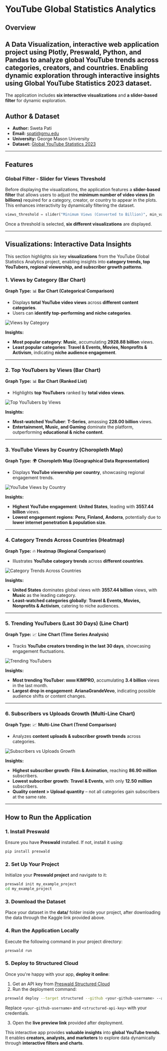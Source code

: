 # **YouTube Global Statistics Analytics**

## **Overview**
**A Data Visualization, interactive web application project using Plotly, Preswald, Python, and Pandas** to analyze **global YouTube trends** across **categories, creators, and countries**. Enabling **dynamic exploration** through **interactive insights** using **Global YouTube Statistics 2023** dataset.
---

The application includes **six interactive visualizations** and **a slider-based filter** for dynamic exploration.

## **Author & Dataset**
- **Author:** Sweta Pati  
- **Email:** spati@gmu.edu  
- **University:** George Mason University  
- **Dataset:** [Global YouTube Statistics 2023](https://www.kaggle.com/datasets/nelgiriyewithana/global-youtube-statistics-2023?resource=download)  

---

## **Features**
### **Global Filter - Slider for Views Threshold**
Before displaying the visualizations, the application features a **slider-based filter** that allows users to adjust the **minimum number of video views (in billions)** required for a category, creator, or country to appear in the plots. This enhances interactivity by dynamically filtering the dataset.

```python
views_threshold = slider("Minimum Views (Converted to Billion)", min_val=0, max_val=max_views, default=0.5)
```

Once a threshold is selected, **six different visualizations** are displayed.

---

## **Visualizations: Interactive Data Insights**

This section highlights six key **visualizations** from the YouTube Global Statistics Analytics project, enabling insights into **category trends, top YouTubers, regional viewership, and subscriber growth patterns**.

### **1. Views by Category (Bar Chart)**
**Graph Type:** 📊 **Bar Chart (Categorical Comparison)**  
- Displays **total YouTube video views** across **different content categories**.
- Users can **identify top-performing and niche categories**.

<div class="row justify-content-sm-center">
    <div class="col-sm mt-3 mt-md-0">
        <img src="img/preswald_p1.png" alt="Views by Category" class="img-fluid rounded z-depth-1">
    </div>
</div>

**Insights:**  
- **Most popular category**: **Music**, accumulating **2928.88 billion** views.  
- **Least popular categories**: **Travel & Events, Movies, Nonprofits & Activism**, indicating **niche audience engagement**.

---

### **2. Top YouTubers by Views (Bar Chart)**
**Graph Type:** 📊 **Bar Chart (Ranked List)**  
- Highlights **top YouTubers** ranked by **total video views**.

<div class="row justify-content-sm-center">
    <div class="col-sm mt-3 mt-md-0">
        <img src="img/preswald_p2.png" alt="Top YouTubers by Views" class="img-fluid rounded z-depth-1">
    </div>
</div>

**Insights:**   
- **Most-watched YouTuber**: **T-Series**, amassing **228.00 billion** views.  
- **Entertainment, Music, and Gaming** dominate the platform, outperforming **educational & niche content**.

---

### **3. YouTube Views by Country (Choropleth Map)**
**Graph Type:** 🌍 **Choropleth Map (Geographical Data Representation)**  
- Displays **YouTube viewership per country**, showcasing regional engagement trends.

<div class="row justify-content-sm-center">
    <div class="col-sm mt-3 mt-md-0">
        <img src="img/preswald_p3.png" alt="YouTube Views by Country" class="img-fluid rounded z-depth-1">
    </div>
</div>

**Insights:**  
- **Highest YouTube engagement**: **United States**, leading with **3557.44 billion** views.  
- **Lowest engagement regions**: **Peru, Finland, Andorra**, potentially due to **lower internet penetration & population size**.

---

### **4. Category Trends Across Countries (Heatmap)**
**Graph Type:** 🔥 **Heatmap (Regional Comparison)**  
- Illustrates **YouTube category trends** across **different countries**.

<div class="row justify-content-sm-center">
    <div class="col-sm mt-3 mt-md-0">
        <img src="img/preswald_p4.png" alt="Category Trends Across Countries" class="img-fluid rounded z-depth-1">
    </div>
</div>

**Insights:**  
- **United States** dominates global views with **3557.44 billion** views, with **Music** as the leading category.  
- **Least-watched categories globally**: **Travel & Events, Movies, Nonprofits & Activism**, catering to niche audiences.

---

### **5. Trending YouTubers (Last 30 Days) (Line Chart)**
**Graph Type:** 📈 **Line Chart (Time Series Analysis)**  
- Tracks **YouTube creators trending in the last 30 days**, showcasing engagement fluctuations.

<div class="row justify-content-sm-center">
    <div class="col-sm mt-3 mt-md-0">
        <img src="img/preswald_p5.png" alt="Trending YouTubers" class="img-fluid rounded z-depth-1">
    </div>
</div>

**Insights:**   
- **Most trending YouTuber**: **ıııııııı KIMPRO**, accumulating **3.4 billion** views in the last month.  
- **Largest drop in engagement**: **ArianaGrandeVevo**, indicating possible audience shifts or content changes.

---

### **6. Subscribers vs Uploads Growth (Multi-Line Chart)**
**Graph Type:** 📈 **Multi-Line Chart (Trend Comparison)**  
- Analyzes **content uploads & subscriber growth trends** across categories.

<div class="row justify-content-sm-center">
    <div class="col-sm mt-3 mt-md-0">
        <img src="img/preswald_p5.png" alt="Subscribers vs Uploads Growth" class="img-fluid rounded z-depth-1">
    </div>
</div>

**Insights:**  
- **Highest subscriber growth**: **Film & Animation**, reaching **86.90 million** subscribers.  
- **Lowest subscriber growth**: **Travel & Events**, with only **12.50 million** subscribers.  
- **Quality content > Upload quantity** – not all categories gain subscribers at the same rate.

---

## **How to Run the Application**
### **1. Install Preswald**
Ensure you have **Preswald** installed. If not, install it using:

```bash
pip install preswald
```

### **2. Set Up Your Project**
Initialize your **Preswald project** and navigate to it:

```bash
preswald init my_example_project
cd my_example_project
```

### **3. Download the Dataset**
Place your dataset in the **data/** folder inside your project, after downloading the data through the Kaggle link provided above.

### **4. Run the Application Locally**
Execute the following command in your project directory:

```bash
preswald run
```

### **5. Deploy to Structured Cloud**
Once you're happy with your app, **deploy it online**:

1. Get an API key from [Preswald Structured Cloud](https://app.preswald.com)
2. Run the deployment command:

```bash
preswald deploy --target structured --github <your-github-username> --api-key <structured-api-key> hello.py
```

Replace `<your-github-username>` and `<structured-api-key>` with your credentials.

3. Open the **live preview link** provided after deployment.

This interactive app provides **valuable insights** into **global YouTube trends**. It enables **creators, analysts, and marketers** to explore data dynamically through **interactive filters and charts**.







